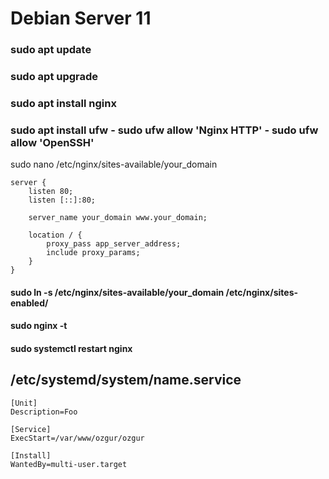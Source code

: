 # Debian Server 11

### sudo apt update
### sudo apt upgrade
### sudo apt install nginx
### sudo apt install ufw - sudo ufw allow 'Nginx HTTP' - sudo ufw allow 'OpenSSH'
sudo nano /etc/nginx/sites-available/your_domain

```
server {
    listen 80;
    listen [::]:80;

    server_name your_domain www.your_domain;
        
    location / {
        proxy_pass app_server_address;
        include proxy_params;
    }
}
```

#### sudo ln -s /etc/nginx/sites-available/your_domain /etc/nginx/sites-enabled/
#### sudo nginx -t
#### sudo systemctl restart nginx

## /etc/systemd/system/name.service
```
[Unit]
Description=Foo

[Service]
ExecStart=/var/www/ozgur/ozgur

[Install]
WantedBy=multi-user.target
```


